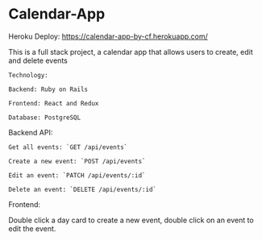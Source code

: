 # Calendar-App

Heroku Deploy: https://calendar-app-by-cf.herokuapp.com/

This is a full stack project, a calendar app that allows users to create, edit and delete events

```
Technology:

Backend: Ruby on Rails

Frontend: React and Redux

Database: PostgreSQL
```

Backend API:

```
Get all events: `GET /api/events`

Create a new event: `POST /api/events`

Edit an event: `PATCH /api/events/:id`

Delete an event: `DELETE /api/events/:id`
```

Frontend:

Double click a day card to create a new event, double click on an event to edit the event.

